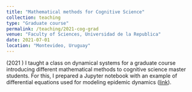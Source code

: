 ```yaml
---
title: "Mathematical methods for Cognitive Science"
collection: teaching
type: "Graduate course"
permalink: /teaching/2021-cog-grad
venue: "Faculty of Sciences, Universidad de la Republica"
date: 2021-07-01
location: "Montevideo, Uruguay"
---
```


(2021 ) I taught a class on dynamical systems for a graduate
course introducing different mathematical methods to
cognitive science master students. For this, I prepared a
Jupyter notebook with an example of differential equations
used for modeling epidemic dynamics
([link](/files/teaching/other_lectures/epidemias_ecuaciones_diferenciales.ipynb)).

